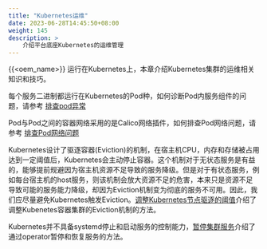 ```yaml
---
title: "Kubernetes运维"
date: 2023-06-28T14:45:50+08:00
weight: 145
description: >
    介绍平台底座Kubernetes的运维管理
---
```


{{<oem_name>}} 运行在Kubernetes上，本章介绍Kubernetes集群的运维相关知识和技巧。

每个服务二进制都运行在Kubernetes的Pod种，如何诊断Pod内服务组件的问题，请参考 [排查pod异常](./poderror)

Pod与Pod之间的容器网络采用的是Calico网络插件，如何排查Pod网络问题，请参考 [排查Pod网络问题](./dnserror)

Kubernetes设计了驱逐容器(Eviction)的机制，在宿主机CPU，内存和存储被占用达到一定阈值后，Kubernetes会主动停止容器。这个机制对于无状态服务是有益的，能够提前规避因为宿主机资源不足导致的服务降级。但是对于有状态服务，例如每台宿主机的host服务，则该机制会放大资源不足的危害，本来只是资源不足导致可能的服务能力降级，却因为Eviction机制变为彻底的服务不可用。因此，我们应尽量避免Kubernetes触发Eviction。[调整Kubernetes节点驱逐的阈值](./eviction_threshold)介绍了调整Kubenetes容器集群的Eviction机制的方法。

Kubernetes并不具备systemd停止和启动服务的控制能力，[暂停集群服务](./halt_cluster.md)介绍了通过operator暂停和恢复服务的方法。